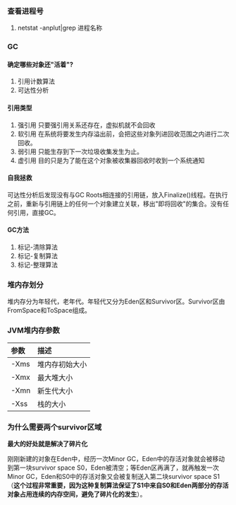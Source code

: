 ### 查看进程号
1. netstat -anplut|grep 进程名称

### GC
#### 确定哪些对象还"活着"?
1. 引用计数算法
2. 可达性分析

#### 引用类型
1. 强引用
    只要强引用关系还存在，虚拟机就不会回收
2. 软引用
    在系统将要发生内存溢出前，会把这些对象列进回收范围之内进行二次回收。
3. 弱引用
    只能生存到下一次垃圾收集发生为止。
4. 虚引用
    目的只是为了能在这个对象被收集器回收时收到一个系统通知


#### 自我拯救
 可达性分析后发现没有与GC Roots相连接的引用链，放入Finalize()线程。在执行之前，重新与引用链上的任何一个对象建立关联，移出"即将回收"的集合。没有任何引用，直接GC。

#### GC方法
1. 标记-清除算法
2. 标记-复制算法
3. 标记-整理算法


### 堆内存划分

堆内存分为年轻代，老年代。年轻代又分为Eden区和Survivor区。Survivor区由FromSpace和ToSpace组成。


### JVM堆内存参数
| 参数 | 描述 | 
| :----  | :---- | 
| -Xms | 堆内存初始大小 | 
| -Xmx | 最大堆大小 |
| -Xmn |  新生代大小|
| -Xss | 栈的大小|

### 为什么需要两个survivor区域

**最大的好处就是解决了碎片化**

刚刚新建的对象在Eden中，经历一次Minor GC，Eden中的存活对象就会被移动到第一块survivor space S0，Eden被清空；等Eden区再满了，就再触发一次Minor GC，Eden和S0中的存活对象又会被复制送入第二块survivor space S1（**这个过程非常重要，因为这种复制算法保证了S1中来自S0和Eden两部分的存活对象占用连续的内存空间，避免了碎片化的发生**）。